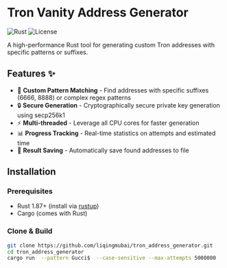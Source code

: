 # Tron Vanity Address Generator

![Rust](https://img.shields.io/badge/Rust-1.70+-blue.svg)
![License](https://img.shields.io/badge/License-MIT-green.svg)

A high-performance Rust tool for generating custom Tron addresses with specific patterns or suffixes.

## Features ✨

- 🎯 **Custom Pattern Matching** - Find addresses with specific suffixes (6666, 8888) or complex regex patterns
- 🔒 **Secure Generation** - Cryptographically secure private key generation using secp256k1
- ⚡ **Multi-threaded** - Leverage all CPU cores for faster generation
- 📊 **Progress Tracking** - Real-time statistics on attempts and estimated time
- 💾 **Result Saving** - Automatically save found addresses to file

## Installation

### Prerequisites
- Rust 1.87+ (install via [rustup](https://rustup.rs/))
- Cargo (comes with Rust)

### Clone & Build
```bash
git clone https://github.com/liqingmubai/tron_address_generator.git
cd tron_address_generator
cargo run  --pattern Gucci$  --case-sensitive --max-attempts 5000000
